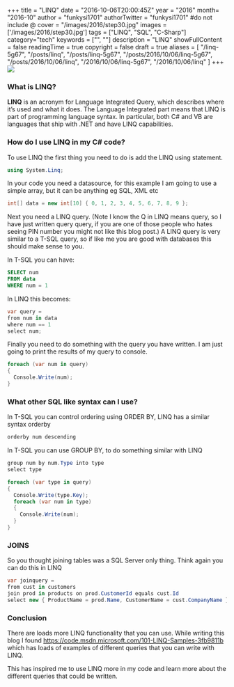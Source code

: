 +++
title = "LINQ"
date = "2016-10-06T20:00:45Z"
year = "2016"
month= "2016-10"
author = "funkysi1701"
authorTwitter = "funkysi1701" #do not include @
cover = "/images/2016/step30.jpg"
images = ['/images/2016/step30.jpg']
tags = ["LINQ", "SQL",  "C-Sharp"]
category="tech"
keywords = ["", ""]
description =  "LINQ"
showFullContent = false
readingTime = true
copyright = false
draft = true
aliases = [
    "/linq-5g67",
    "/posts/linq",
    "/posts/linq-5g67",
    "/posts/2016/10/06/linq-5g67",
    "/posts/2016/10/06/linq",
    "/2016/10/06/linq-5g67",
    "/2016/10/06/linq"
]
+++
![](/images/2016/step30.jpg)

### What is LINQ?

**LINQ** is an acronym for Language Integrated Query, which describes where it’s used and what it does. The Language Integrated part means that LINQ is part of programming language syntax. In particular, both C# and VB are languages that ship with .NET and have LINQ capabilities.

### How do I use LINQ in my C# code?

To use LINQ the first thing you need to do is add the LINQ using statement.

```csharp
using System.Linq;
```

In your code you need a datasource, for this example I am going to use a simple array, but it can be anything eg SQL, XML etc

```csharp
int[] data = new int[10] { 0, 1, 2, 3, 4, 5, 6, 7, 8, 9 };
```

Next you need a LINQ query. (Note I know the Q in LINQ means query, so I have just written query query, if you are one of those people who hates seeing PIN number you might not like this blog post.) A LINQ query is very similar to a T-SQL query, so if like me you are good with databases this should make sense to you.

In T-SQL you can have:

```sql
SELECT num
FROM data
WHERE num = 1
```

In LINQ this becomes:

```csharp
var query =
from num in data
where num == 1
select num;
```

Finally you need to do  something with the query you have written. I am just going to print the results of my query to console.

```csharp
foreach (var num in query)
{
  Console.Write(num);
}
```

### What other SQL like syntax can I use?

In T-SQL you can control ordering using ORDER BY, LINQ has a similar syntax orderby

```csharp
orderby num descending
```

In T-SQL you can use GROUP BY, to do something similar with LINQ

```csharp
group num by num.Type into type
select type
```

```csharp
foreach (var type in query)
{
  Console.Write(type.Key);
  foreach (var num in type)
  {
    Console.Write(num);
  }
}
```

### JOINS

So you thought joining tables was a SQL Server only thing. Think again you can do this in LINQ

```csharp
var joinquery =
from cust in customers
join prod in products on prod.CustomerId equals cust.Id
select new { ProductName = prod.Name, CustomerName = cust.CompanyName };
```

### Conclusion

There are loads more LINQ functionality that you can use. While writing this blog I found https://code.msdn.microsoft.com/101-LINQ-Samples-3fb9811b which has loads of examples of different queries that you can write with LINQ.

This has inspired me to use LINQ more in my code and learn more about the different queries that could be written.
